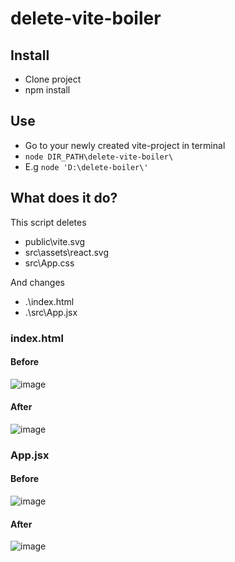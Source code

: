 ﻿# delete-vite-boiler

## Install
 - Clone project
 - npm install

## Use
 - Go to your newly created vite-project in terminal
 - ```node DIR_PATH\delete-vite-boiler\```
 - E.g ```node 'D:\delete-boiler\'``` 

## What does it do?

This script deletes
 - public\vite.svg
 - src\assets\react.svg
 - src\App.css

And changes
 - .\index.html
 - .\src\App.jsx


### index.html 

#### Before

![image](https://github.com/abergstream/delete-vite-boiler/assets/64410668/2ccfe1dc-4676-46be-8302-10aa414fe754)

#### After

![image](https://github.com/abergstream/delete-vite-boiler/assets/64410668/f475f70c-32cf-40d6-a948-b43f28dc41ca)


### App.jsx

#### Before

![image](https://github.com/abergstream/delete-vite-boiler/assets/64410668/f4dc019a-d9fe-4094-af64-c1c2de2cf775)

#### After

![image](https://github.com/abergstream/delete-vite-boiler/assets/64410668/87fe1f43-8e69-4da8-8b07-f22647094e63)

